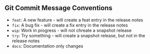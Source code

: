 
## Git Commit Message Conventions

* `feat`: A new feature - will create a feat entry in the release notes
* `fix`: A bug fix - will create a fix entry in the release notes
* `wip`: Work in progress - will not chreate a snapshot release
* `try`: Try something - will create a snapshot release, but not in the release notes
* `docs`: Documentation only changes

